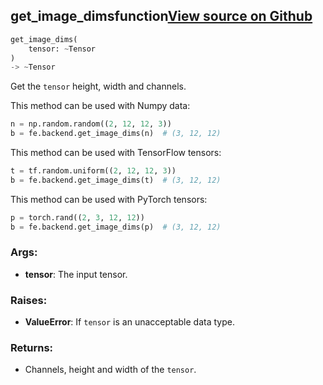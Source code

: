 ## get_image_dims<span class="tag">function</span><a class="sourcelink" href=https://github.com/fastestimator/fastestimator/blob/r1.1/fastestimator/backend/get_image_dims.py/#L24-L61>View source on Github</a>
```python
get_image_dims(
	tensor: ~Tensor
)
-> ~Tensor
```
Get the `tensor` height, width and channels.

This method can be used with Numpy data:
```python
n = np.random.random((2, 12, 12, 3))
b = fe.backend.get_image_dims(n)  # (3, 12, 12)
```

This method can be used with TensorFlow tensors:
```python
t = tf.random.uniform((2, 12, 12, 3))
b = fe.backend.get_image_dims(t)  # (3, 12, 12)
```

This method can be used with PyTorch tensors:
```python
p = torch.rand((2, 3, 12, 12))
b = fe.backend.get_image_dims(p)  # (3, 12, 12)
```


<h3>Args:</h3>


* **tensor**: The input tensor. 

<h3>Raises:</h3>


* **ValueError**: If `tensor` is an unacceptable data type.

<h3>Returns:</h3>

<ul class="return-block"><li>    Channels, height and width of the <code>tensor</code>.

</li></ul>

